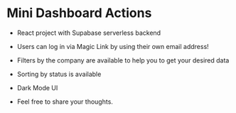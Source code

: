 # Mini Dashboard Actions

- React project with Supabase serverless backend
- Users can log in via Magic Link by using their own email address!
- Filters by the company are available to help you to get your desired data
- Sorting by status is available
- Dark Mode UI

- Feel free to share your thoughts.
